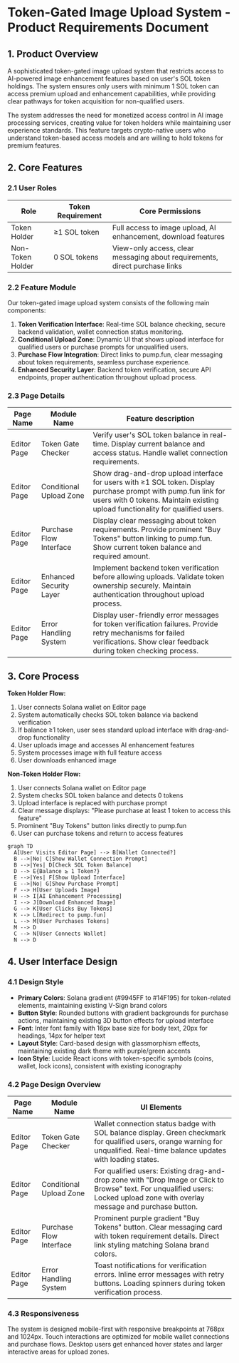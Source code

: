 # Token-Gated Image Upload System - Product Requirements Document

## 1. Product Overview

A sophisticated token-gated image upload system that restricts access to AI-powered image enhancement features based on user's SOL token holdings. The system ensures only users with minimum 1 SOL token can access premium upload and enhancement capabilities, while providing clear pathways for token acquisition for non-qualified users.

The system addresses the need for monetized access control in AI image processing services, creating value for token holders while maintaining user experience standards. This feature targets crypto-native users who understand token-based access models and are willing to hold tokens for premium features.

## 2. Core Features

### 2.1 User Roles

| Role | Token Requirement | Core Permissions |
|------|-------------------|------------------|
| Token Holder | ≥1 SOL token | Full access to image upload, AI enhancement, download features |
| Non-Token Holder | 0 SOL tokens | View-only access, clear messaging about requirements, direct purchase links |

### 2.2 Feature Module

Our token-gated image upload system consists of the following main components:
1. **Token Verification Interface**: Real-time SOL balance checking, secure backend validation, wallet connection status monitoring.
2. **Conditional Upload Zone**: Dynamic UI that shows upload interface for qualified users or purchase prompts for unqualified users.
3. **Purchase Flow Integration**: Direct links to pump.fun, clear messaging about token requirements, seamless purchase experience.
4. **Enhanced Security Layer**: Backend token verification, secure API endpoints, proper authentication throughout upload process.

### 2.3 Page Details

| Page Name | Module Name | Feature description |
|-----------|-------------|---------------------|
| Editor Page | Token Gate Checker | Verify user's SOL token balance in real-time. Display current balance and access status. Handle wallet connection requirements. |
| Editor Page | Conditional Upload Zone | Show drag-and-drop upload interface for users with ≥1 SOL token. Display purchase prompt with pump.fun link for users with 0 tokens. Maintain existing upload functionality for qualified users. |
| Editor Page | Purchase Flow Interface | Display clear messaging about token requirements. Provide prominent "Buy Tokens" button linking to pump.fun. Show current token balance and required amount. |
| Editor Page | Enhanced Security Layer | Implement backend token verification before allowing uploads. Validate token ownership securely. Maintain authentication throughout upload process. |
| Editor Page | Error Handling System | Display user-friendly error messages for token verification failures. Provide retry mechanisms for failed verifications. Show clear feedback during token checking process. |

## 3. Core Process

**Token Holder Flow:**
1. User connects Solana wallet on Editor page
2. System automatically checks SOL token balance via backend verification
3. If balance ≥1 token, user sees standard upload interface with drag-and-drop functionality
4. User uploads image and accesses AI enhancement features
5. System processes image with full feature access
6. User downloads enhanced image

**Non-Token Holder Flow:**
1. User connects Solana wallet on Editor page
2. System checks SOL token balance and detects 0 tokens
3. Upload interface is replaced with purchase prompt
4. Clear message displays: "Please purchase at least 1 token to access this feature"
5. Prominent "Buy Tokens" button links directly to pump.fun
6. User can purchase tokens and return to access features

```mermaid
graph TD
  A[User Visits Editor Page] --> B[Wallet Connected?]
  B -->|No| C[Show Wallet Connection Prompt]
  B -->|Yes| D[Check SOL Token Balance]
  D --> E{Balance ≥ 1 Token?}
  E -->|Yes| F[Show Upload Interface]
  E -->|No| G[Show Purchase Prompt]
  F --> H[User Uploads Image]
  H --> I[AI Enhancement Processing]
  I --> J[Download Enhanced Image]
  G --> K[User Clicks Buy Tokens]
  K --> L[Redirect to pump.fun]
  L --> M[User Purchases Tokens]
  M --> D
  C --> N[User Connects Wallet]
  N --> D
```

## 4. User Interface Design

### 4.1 Design Style

- **Primary Colors**: Solana gradient (#9945FF to #14F195) for token-related elements, maintaining existing V-Sign brand colors
- **Button Style**: Rounded buttons with gradient backgrounds for purchase actions, maintaining existing 3D button effects for upload interface
- **Font**: Inter font family with 16px base size for body text, 20px for headings, 14px for helper text
- **Layout Style**: Card-based design with glassmorphism effects, maintaining existing dark theme with purple/green accents
- **Icon Style**: Lucide React icons with token-specific symbols (coins, wallet, lock icons), consistent with existing iconography

### 4.2 Page Design Overview

| Page Name | Module Name | UI Elements |
|-----------|-------------|-------------|
| Editor Page | Token Gate Checker | Wallet connection status badge with SOL balance display. Green checkmark for qualified users, orange warning for unqualified. Real-time balance updates with loading states. |
| Editor Page | Conditional Upload Zone | For qualified users: Existing drag-and-drop zone with "Drop Image or Click to Browse" text. For unqualified users: Locked upload zone with overlay message and purchase button. |
| Editor Page | Purchase Flow Interface | Prominent purple gradient "Buy Tokens" button. Clear messaging card with token requirement details. Direct link styling matching Solana brand colors. |
| Editor Page | Error Handling System | Toast notifications for verification errors. Inline error messages with retry buttons. Loading spinners during token verification process. |

### 4.3 Responsiveness

The system is designed mobile-first with responsive breakpoints at 768px and 1024px. Touch interactions are optimized for mobile wallet connections and purchase flows. Desktop users get enhanced hover states and larger interactive areas for upload zones.
